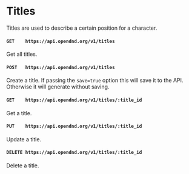 # Titles
Titles are used to describe a certain position for a character.

#### `GET    https://api.opendnd.org/v1/titles`
Get all titles.

#### `POST   https://api.opendnd.org/v1/titles`
Create a title. If passing the `save=true` option this will save it to the API. Otherwise it will generate without saving.

#### `GET    https://api.opendnd.org/v1/titles/:title_id`
Get a title.

#### `PUT    https://api.opendnd.org/v1/titles/:title_id`
Update a title.

#### `DELETE https://api.opendnd.org/v1/titles/:title_id`
Delete a title.